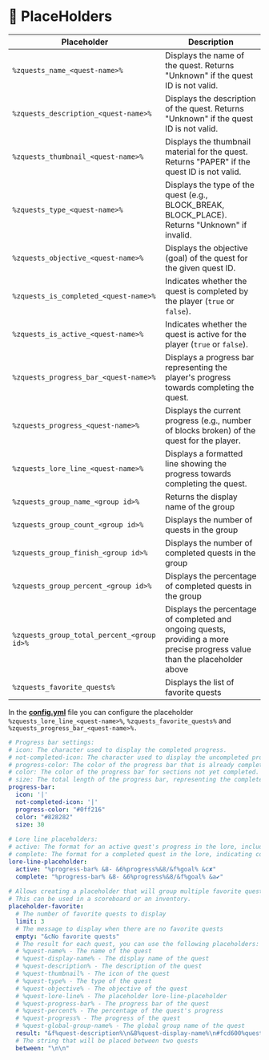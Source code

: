 # 📰 PlaceHolders

<table data-full-width="true"><thead><tr><th>Placeholder</th><th>Description</th></tr></thead><tbody><tr><td><code>%zquests_name_&#x3C;quest-name>%</code></td><td>Displays the name of the quest. Returns "Unknown" if the quest ID is not valid.</td></tr><tr><td><code>%zquests_description_&#x3C;quest-name>%</code></td><td>Displays the description of the quest. Returns "Unknown" if the quest ID is not valid.</td></tr><tr><td><code>%zquests_thumbnail_&#x3C;quest-name>%</code></td><td>Displays the thumbnail material for the quest. Returns "PAPER" if the quest ID is not valid.</td></tr><tr><td><code>%zquests_type_&#x3C;quest-name>%</code></td><td>Displays the type of the quest (e.g., BLOCK_BREAK, BLOCK_PLACE). Returns "Unknown" if invalid.</td></tr><tr><td><code>%zquests_objective_&#x3C;quest-name>%</code></td><td>Displays the objective (goal) of the quest for the given quest ID.</td></tr><tr><td><code>%zquests_is_completed_&#x3C;quest-name>%</code></td><td>Indicates whether the quest is completed by the player (<code>true</code> or <code>false</code>).</td></tr><tr><td><code>%zquests_is_active_&#x3C;quest-name>%</code></td><td>Indicates whether the quest is active for the player (<code>true</code> or <code>false</code>).</td></tr><tr><td><code>%zquests_progress_bar_&#x3C;quest-name>%</code></td><td>Displays a progress bar representing the player's progress towards completing the quest.</td></tr><tr><td><code>%zquests_progress_&#x3C;quest-name>%</code></td><td>Displays the current progress (e.g., number of blocks broken) of the quest for the player.</td></tr><tr><td><code>%zquests_lore_line_&#x3C;quest-name>%</code></td><td>Displays a formatted line showing the progress towards completing the quest.</td></tr><tr><td><code>%zquests_group_name_&#x3C;group id>%</code></td><td>Returns the display name of the group</td></tr><tr><td><code>%zquests_group_count_&#x3C;group id>%</code></td><td>Displays the number of quests in the group</td></tr><tr><td><code>%zquests_group_finish_&#x3C;group id>%</code></td><td>Displays the number of completed quests in the group</td></tr><tr><td><code>%zquests_group_percent_&#x3C;group id>%</code></td><td>Displays the percentage of completed quests in the group</td></tr><tr><td><code>%zquests_group_total_percent_&#x3C;group id>%</code></td><td>Displays the percentage of completed and ongoing quests, providing a more precise progress value than the placeholder above</td></tr><tr><td><code>%zquests_favorite_quests%</code></td><td>Displays the list of favorite quests</td></tr></tbody></table>

In the [**config.yml**](broken-reference) file you can configure the placeholder `%zquests_lore_line_<quest-name>%`, `%zquests_favorite_quests%` and `%zquests_progress_bar_<quest-name>%.`&#x20;

```yaml
# Progress bar settings:
# icon: The character used to display the completed progress.
# not-completed-icon: The character used to display the uncompleted progress.
# progress-color: The color of the progress bar that is already completed.
# color: The color of the progress bar for sections not yet completed.
# size: The total length of the progress bar, representing the complete goal.
progress-bar:
  icon: '|'
  not-completed-icon: '|'
  progress-color: "#0ff216"
  color: "#828282"
  size: 30
  
# Lore line placeholders:
# active: The format for an active quest's progress in the lore, including placeholders for the progress bar, progress, and goal.
# complete: The format for a completed quest in the lore, indicating completion with a checkmark symbol.
lore-line-placeholder:
  active: "%progress-bar% &8- &6%progress%&8/&f%goal% &c✘"
  complete: "%progress-bar% &8- &6%progress%&8/&f%goal% &a✔"  
  
# Allows creating a placeholder that will group multiple favorite quests.
# This can be used in a scoreboard or an inventory.
placeholder-favorite:
  # The number of favorite quests to display
  limit: 3
  # The message to display when there are no favorite quests
  empty: "&cNo favorite quests"
  # The result for each quest, you can use the following placeholders:
  # %quest-name% - The name of the quest
  # %quest-display-name% - The display name of the quest
  # %quest-description% - The description of the quest
  # %quest-thumbnail% - The icon of the quest
  # %quest-type% - The type of the quest
  # %quest-objective% - The objective of the quest
  # %quest-lore-line% - The placeholder lore-line-placeholder
  # %quest-progress-bar% - The progress bar of the quest
  # %quest-percent% - The percentage of the quest's progress
  # %quest-progress% - The progress of the quest
  # %quest-global-group-name% - The global group name of the quest
  result: "&f%quest-description%\n&8%quest-display-name%\n#fcd600%quest-progress%&8/&f%quest-objective%"
  # The string that will be placed between two quests
  between: "\n\n"  
```
